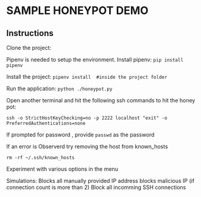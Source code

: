 # SAMPLE HONEYPOT DEMO

## Instructions
Clone the project:

Pipenv is needed to setup the environment.
Install pipenv:
`pip install pipenv`

Install the project:
`pipenv install  #inside the project folder`

Run the application:
`python ./honeypot.py`

Open another terminal and hit the following ssh commands to hit the honey pot:

`ssh -o StrictHostKeyChecking=no -p 2222 localhost "exit" -o PreferredAuthentications=none`

If prompted for password , provide `passwd` as the password

If an error is Observerd try removing the host from known_hosts

`rm -rf ~/.ssh/known_hosts`

Experiment with various options in the menu

Simulations:
Blocks all manually provided IP address
blocks malicious IP (if connection count is more than 2)
Block all incomming SSH connections




